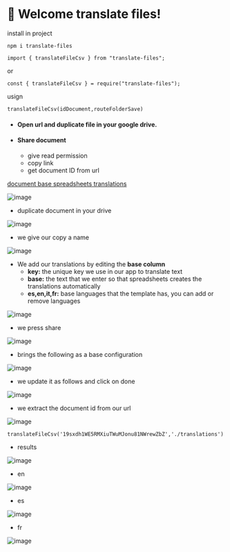 # 🚀 Welcome translate files!

install in project

```
npm i translate-files
```
```
import { translateFileCsv } from "translate-files";
```

or 

```
const { translateFileCsv } = require("translate-files");
```

usign
```
translateFileCsv(idDocument,routeFolderSave)
```

- #### Open url and duplicate file  in your google drive.

- #### Share document
    - give read permission
    - copy link
    - get document ID from url

[document base spreadsheets translations](https://docs.google.com/spreadsheets/d/1Xz_no_pM1hFRYJg_k_-gVqIvdwBycBVF/edit)

![image](https://user-images.githubusercontent.com/57574910/190467883-9f017028-a02f-4e78-b5a9-d279e277c4dd.png)

- duplicate document in your drive

![image](https://user-images.githubusercontent.com/57574910/190468094-03938268-16ca-44eb-97ee-91dd69e52ae8.png)


- we give our copy a name


![image](https://user-images.githubusercontent.com/57574910/190468304-ce8b847e-29f1-4e1e-9568-3765bed327db.png)


- We add our translations by editing the **base column**
    - **key:** the unique key we use in our app to translate text
    - **base:** the text that we enter so that spreadsheets creates the translations automatically
    - **es,en,it,fr:** base languages ​​that the template has, you can add or remove languages
    

![image](https://user-images.githubusercontent.com/57574910/190469051-5d389298-25ab-440c-a54e-285b90ef05a6.png)


- we press share

![image](https://user-images.githubusercontent.com/57574910/190469921-27afec29-803c-4c05-aea4-00f5d0fcd039.png)

- brings the following as a base configuration

![image](https://user-images.githubusercontent.com/57574910/190470384-da01ca56-6eef-463d-97ea-c19e6f9eafbc.png)

- we update it as follows and click on done

![image](https://user-images.githubusercontent.com/57574910/190470736-6911f0a4-f1df-4ecb-963c-9fd39b919dc3.png)


- we extract the document id from our url

![image](https://user-images.githubusercontent.com/57574910/190471046-cbc02298-ca21-4291-acc2-3fc5398919e0.png)


```
translateFileCsv('19sxdh1WE5RMXiuTWuMJonu81NWrewZbZ','./translations')
```

- results

![image](https://user-images.githubusercontent.com/57574910/190472890-5a6d1d64-7cd7-4480-9ece-23a4906b008e.png)

- en

![image](https://user-images.githubusercontent.com/57574910/190473010-0448614f-f168-424c-b114-b037777a3682.png)

- es

![image](https://user-images.githubusercontent.com/57574910/190473049-f82a1aa0-10fc-4eda-b855-13df42d73267.png)

- fr

![image](https://user-images.githubusercontent.com/57574910/190473106-eb9dcceb-95b3-4420-81f9-69a8e982ddd8.png)



